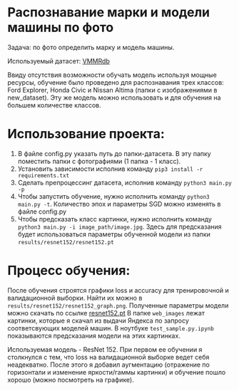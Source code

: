# Распознавание марки и модели машины по фото
Задача: по фото определить марку и модель машины.

Используемый датасет: [VMMRdb](http://vmmrdb.cecsresearch.org/)

Ввиду отсутствия возможности обучать модель используя мощные ресурсы, обучение было проведено для распознавания трех классов: Ford Explorer, Honda Civic и Nissan Altima (папки с изображениями в new_dataset). Эту же модель можно использовать и для обучения на большем количестве классов.

# Использование проекта: 

  1) В файле config.py указать путь до папки-датасета. В эту папку поместить папки с фотографиями (1 папка - 1 класс).
  2) Установить зависимости исполнив команду ``` pip3 install -r requirements.txt ```
  3) Сделать препроцессинг датасета, исполнив команду ``` python3 main.py -p ```
  4) Чтобы запустить обучение, нужно исполнить команду ``` python3 main.py -t ```. Количество эпох и параметры SGD можно изменять в файле config.py
  5) Чтобы предсказать класс картинки, нужно исполнить команду ``` python3 main.py -i image_path/image.jpg ```. Здесь для предсказания будет использоваться параметры обученной модели из папки ``` results/resnet152/resnet152.pt ```
  
# Процесс обучения:
После обучения строятся графики loss и accuracy для тренировочной и валидационной выборки. Найти их можно в ``` results/resnet152/resnet152_graph.png ```. Полученные параметры модели можно скачать по ссылке [resnet152.pt](https://drive.google.com/file/d/1STpdySJfbm7mbVdpXaSpBj7WCcEQKxh9)
В папке ``` web_images ``` лежат картинки, которые я скачал из выдачи Яндекса по запросу соответсвующих моделей машин.
В ноутбуке ``` test_sample.py.ipynb ``` показываются предсказания модели на этих картинках.

Используемая модель - ResNet 152. При первом ее обучении я столкнулся с тем, что loss на валидационной выборке ведет себя неадекватно. 
После этого я добавил аугментацию (отражение по горизонтали и изменение яркости/гаммы картинки) и обучение пошло хорошо (можно посмотреть на графике).

